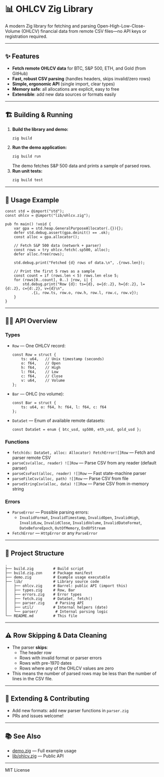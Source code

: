 # 📊 OHLCV Zig Library

A modern Zig library for fetching and parsing Open-High-Low-Close-Volume (OHLCV) financial data from remote CSV files—no API keys or registration required.

---

## ✨ Features

- **Fetch remote OHLCV data** for BTC, S&P 500, ETH, and Gold (from GitHub)
- **Fast, robust CSV parsing** (handles headers, skips invalid/zero rows)
- **Simple, ergonomic API** (single import, clear types)
- **Memory safe**: all allocations are explicit, easy to free
- **Extensible**: add new data sources or formats easily

---

## 🏗️ Building & Running

1. **Build the library and demo:**
   ```sh
   zig build
   ```
2. **Run the demo application:**
   ```sh
   zig build run
   ```
   The demo fetches S&P 500 data and prints a sample of parsed rows.
3. **Run unit tests:**
   ```sh
   zig build test
   ```

---

## 🚀 Usage Example

```zig
const std = @import("std");
const ohlcv = @import("lib/ohlcv.zig");

pub fn main() !void {
    var gpa = std.heap.GeneralPurposeAllocator(.{}){};
    defer std.debug.assert(gpa.deinit() == .ok);
    const alloc = gpa.allocator();

    // Fetch S&P 500 data (network + parser)
    const rows = try ohlcv.fetch(.sp500, alloc);
    defer alloc.free(rows);

    std.debug.print("Fetched {d} rows of data.\n", .{rows.len});

    // Print the first 5 rows as a sample
    const count = if (rows.len < 5) rows.len else 5;
    for (rows[0..count], 0..) |row, i| {
        std.debug.print("Row {d}: ts={d}, o={d:.2}, h={d:.2}, l={d:.2}, c={d:.2}, v={d}\n",
            .{i, row.ts, row.o, row.h, row.l, row.c, row.v});
    }
}
```

---

## 🧑‍💻 API Overview

### Types

- `Row` — One OHLCV record:
  ```zig
  const Row = struct {
      ts: u64,   // Unix timestamp (seconds)
      o: f64,    // Open
      h: f64,    // High
      l: f64,    // Low
      c: f64,    // Close
      v: u64,    // Volume
  };
  ```
- `Bar` — OHLC (no volume):
  ```zig
  const Bar = struct {
      ts: u64, o: f64, h: f64, l: f64, c: f64
  };
  ```
- `DataSet` — Enum of available remote datasets:
  ```zig
  const DataSet = enum { btc_usd, sp500, eth_usd, gold_usd };
  ```

### Functions

- `fetch(ds: DataSet, alloc: Allocator) FetchError![]Row` — Fetch and parser remote CSV
- `parseCsv(alloc, reader) ![]Row` — Parse CSV from any reader (default parser)
- `parseCsvFast(alloc, reader) ![]Row` — Fast state-machine parser
- `parseFileCsv(alloc, path) ![]Row` — Parse CSV from file
- `parseStringCsv(alloc, data) ![]Row` — Parse CSV from in-memory string

### Errors

- `ParseError` — Possible parsing errors:
  - `InvalidFormat`, `InvalidTimestamp`, `InvalidOpen`, `InvalidHigh`, `InvalidLow`, `InvalidClose`, `InvalidVolume`, `InvalidDateFormat`, `DateBeforeEpoch`, `OutOfMemory`, `EndOfStream`
- `FetchError` — `HttpError` or any `ParseError`

---

## 📁 Project Structure

```
.
├── build.zig         # Build script
├── build.zig.zon     # Package manifest
├── demo.zig          # Example usage executable
├── lib/              # Library source code
│   ├── ohlcv.zig     # Barrel: public API (import this)
│   ├── types.zig     # Row, Bar
│   ├── errors.zig    # Error types
│   ├── fetch.zig     # DataSet, fetch()
│   ├── parser.zig     # Parsing API
│   ├── util/         # Internal helpers (date)
│   └── parser/        # Internal parsing logic
└── README.md         # This file
```

---

## ⚠️ Row Skipping & Data Cleaning

- The parser **skips**:
  - The header row
  - Rows with invalid format or parser errors
  - Rows with pre-1970 dates
  - Rows where any of the OHLCV values are zero
- This means the number of parsed rows may be less than the number of lines in the CSV file.

---

## 🧩 Extending & Contributing

- Add new formats: add new parser functions in `parser.zig`
- PRs and issues welcome!

---

## 📚 See Also

- [demo.zig](demo.zig) — Full example usage
- [lib/ohlcv.zig](lib/ohlcv.zig) — Public API

---

MIT License 